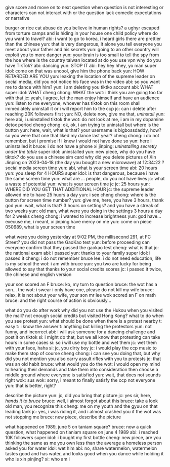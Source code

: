 give score and move on to next question when question is not interesting or characters can not interact with or the question lack comedic expectations or narrative

burger or rice
cat abuse
do you believe in human rights?
a ughyr escaped from torture camps and is hiding in your house
one child policy
where do you want to travel?
    abi: i want to go to korea, i heard girls there are prettier than the chinese
    yun: that is very dangerous, lt alone you tell everyone you meet about your father and his secrets
    yun: going to an other country will exploit you to more danger
    yun: your brain is too small to tell the spy from the hoe
where is the country taiwan located at
do you use vpn
why do you have TikTok?
    abi: dancing
    yun: STOP IT
    abi: hey hey hhey, yo man
    super idol: come on that was uncool, give him the phone back
    yun: HOW RETARDED ARE YOU
    yun: leaking the location of the supreme leader on social media, did you not notice his face was in the video
    abi: so you want me to dance with him?
    yun: i am deleting you tiktko account
    abi: WHAT
    super idol: WHAT
    cheng chong: WHAT
    the wot: i think you are going too far with that
    jc: yeah, i agree, let the man enjoy himself and have an audience
    yun: listen to me everyone, whoever has tiktok on this room shall immediately uninstall it or i will report him to the ccp
    jc: can i delete after reaching 20K followers first
    yun: NO, delete now, give me that, *uninstall*
    yun: here abi, i uninstalled tiktok
    the wot: do not look at me, i am in my dopamine detox period
    cheng chong: ok, ok, i am trying to uninstall but where is the button
    yun: here, wait, what is that? your username is bigbossdaddy, how? so you were that one that liked my dance last year?
    cheng chong: i do not remember, but i promise if i knew i would not have done so
    yun: here i uninstalled it
    bruce: i do not have a phone
    xi jinping: *uninstalling secretly under the table*
    super idol: uninstalled
    yun: new piece, why do you have tiktok?
do you use a chinese sim card
why did you delete pictures of Xin Jinping on 2023-04-18 (the day you bought a new microwave) at 12:34:22 ?
social media screen time
    yun: abi, what is your screen time
    abi: 20 hours
    yun: you sleep for 4 HOURS
    super idol: is that dangerous, because i have the same screen time
    yun: what are ... people, do you not have lives
    jc: what a waste of potential
    yun: what is your screen time jc
    jc: 25 hours
    yun: WHERE DID YOU GET THAT ADDITIONAL HOUR
    jc: the supreme leader allowed me to have 25 huors a day
    yun: i see
    cheng chong: where is the button for screen time number?
    yun: give me, here, you have 3 hours, thank god
    yun: wait, what is that? 3 hours on settings? and you have a streak of two weeks
    yun: old man, what were you doing in the settings 3 hours a day for 2 weeks
    cheng chong: i wanted to increase brightness
    yun: god have... execuse me, i meant, xi jinping have mercy on me
    yun: come on piece 050689, what is your screen time

what were you doing yesterday at 9:02 PM, the millisecond 291, at FC Street?
you did not pass the GaoKao test
    yun: before proceeding can everyone confirm that they passed the gaokao test
    cheng: what is that
    jc: the national exam
    abi: i passed
    yun: thanks to your family
    super idol: i passed it
    cheng: i do not remember
    bruce lee: i do not need education, life is my school
    the wot: i am with bruce
    yun: you two are lucky for being allowed to say that thanks to your social credits scores
    jc: i passed it twice, the chinese and english version

your son scored an F
    bruce: ko, my turn to question
    bruce: the wot has a son...
    the wot: i swear i only have one, please do not kill my wife
    bruce: relax, it is not about your wife, your son mr lee wok scored an F on math
    bruce: and the right course of action is obviously...

what do you do after work
why did you not use the Hukou when you visited the mall?
not enough social credits but visited Hong Kong?
what to do when you see protest
    yun: what should be done when there is a protest nearby
    t: easy
    t: i know the answer
    t: anything but killing the protestors
    yun: not funny, and incorrect
    abi: i will ask someone for a dancing challenge and post it on tiktok
    si: i might do that, but we all know that protesting can take hours in some cases
    si: so i will use my bottle and wet them
    jc: wet them with your face, haha
    si: jc, you dirty boy
    jc: i would play the ccp music to make them stop of course
    cheng chong: i can see you doing that, but why did you not mention you also carry assult rifles with you to protests
    jc: that was an old habit
    bruce: what would you do
    the wot: i would open my mind to hearing their demands and take them into consideration then choose a middle ground where everyone is satisfied
    yun: wait, that does not sounds right
    wok: sus
    wok: sorry, i meant to finally satisfy the ccp not everyone
    yun: that is better, right?

describe the picture
    yun: jc, did you bring that picture
    jc: yes sir, here, *hands it to bruce*
    bruce: well, i almost forgot about this
    bruce: take a look old man, you recognize this
    cheng: me on my youth and the gyuu on that leading tank
    jc: yes, i was riding it, and i almost crashed you if the wot was not stopping me
    bruce: new piece, describe the picture

what happened on 1989, june 5 on taniam square?
    bruce: now a quick question, what happened on tianiam square on june 4 1989
    abi: i reached 10K followers
    super idol: i bought my first bottle
    cheng: new piece, are you thinking the same as me
you own less than the average
a homeless person asked you for water
    idol: wet him
    abi: no, share watermelon, watermelon tastes good and has water, and looks good when you dance while  holding it
who is xin pinjing?
    xi: who am i
